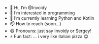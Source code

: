 - 👋 Hi, I’m @Invoidy
- 👀 I’m interested in programming
- 🌱 I’m currently learning Python and Kotlin
- 📫 How to reach (soon...)
- 😄 Pronouns: just say Invoidy or Sergey!
- ⚡ Fun fact: ... i very like italian pizza 😋

<!---
Invoidy/Invoidy is a ✨ special ✨ repository because its `README.md` (this file) appears on your GitHub profile.
You can click the Preview link to take a look at your changes.
--->
